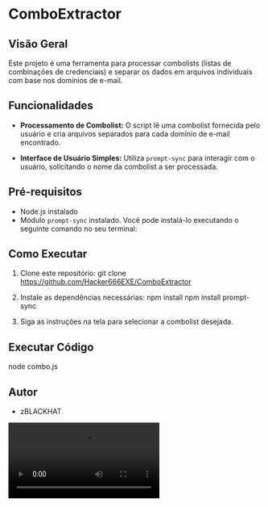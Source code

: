 # ComboExtractor

## Visão Geral

Este projeto é uma ferramenta para processar combolists (listas de combinações de credenciais) e separar os dados em arquivos individuais com base nos domínios de e-mail.

## Funcionalidades

- **Processamento de Combolist:** O script lê uma combolist fornecida pelo usuário e cria arquivos separados para cada domínio de e-mail encontrado.
  
- **Interface de Usuário Simples:** Utiliza `prompt-sync` para interagir com o usuário, solicitando o nome da combolist a ser processada.

## Pré-requisitos

- Node.js instalado
- Módulo `prompt-sync` instalado. Você pode instalá-lo executando o seguinte comando no seu terminal:

## Como Executar

1. Clone este repositório:
git clone https://github.com/Hacker666EXE/ComboExtractor

2. Instale as dependências necessárias:
npm install
npm install prompt-sync

3. Siga as instruções na tela para selecionar a combolist desejada.

## Executar Código 

node combo.js

## Autor

- zBLACKHAT

![ComboExtractor](ComboExtractor.mp4)
